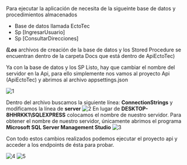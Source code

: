  Para ejecutar la aplicación de necesita de la sigueinte base de datos y procedimientos almacenados

-  Base de datos llamada EctoTec
- Sp [IngresarUsuario]
- Sp [ConsultarDirecciones]

**_(Los_** archivos de creación de la base de datos y los Stored Procedure se encuentran dentro de la carpeta Docs que está dentro de ApiEctoTec)

Ya con la base de datos y los SP Listo, hay que cambiar el nombre del servidor en la Api, para ello simplemente nos vamos al proyecto Api (ApiEctoTec) y abrimos al archivo appsettings.json

![1](https://user-images.githubusercontent.com/28713740/111880917-b2dcef00-8973-11eb-82c6-906d28e38282.jpg)

Dentro del archivo buscamos la siguiente línea: **ConnectionStrings** y modificamos la línea de **server**
![2](https://user-images.githubusercontent.com/28713740/111881075-942b2800-8974-11eb-8640-554c6bcf8b18.PNG)
En lugar de **DESKTOP-8HHRKK1\\SQLEXPRESS** colocamos el nombre de nuestro servidor. Para obtener el nombre de nuestro servidor, únicamente abrimos el programa **Microsoft SQL Server Management Studio**
![3](https://user-images.githubusercontent.com/28713740/111881218-19aed800-8975-11eb-9ff2-590715223807.PNG)

Con todo estos cambios realizados podemos ejecutar el proyecto api y acceder a los endpoints de ésta para probar. 

![4](https://user-images.githubusercontent.com/28713740/111881446-fcc6d480-8975-11eb-9021-1f0e388cb74a.PNG)
![5](https://user-images.githubusercontent.com/28713740/111881448-00f2f200-8976-11eb-9c6a-e8e7a04aef21.PNG)
